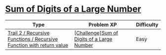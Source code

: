 # [Sum of Digits of a Large Number](https://www.codetree.ai/trails/complete/curated-cards/challenge-sum-of-large-numeric-digits)

|Type|Problem XP|Difficulty|
|---|---|---|
|[Trail 2 / Recursive Functions / Recursive Function with return value](https://www.codetree.ai/trail-info/novice-mid/)|[[Challenge]Sum of Digits of a Large Number](https://www.codetree.ai/trails/complete/curated-cards/challenge-sum-of-large-numeric-digits/)|Easy|

